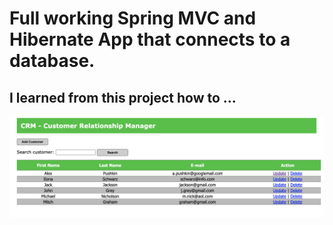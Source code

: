 # Full working Spring MVC and Hibernate App that connects to a database.

## I learned from this project how to ...



![](screenshots/customer_relationship_manager_view_page.png)
